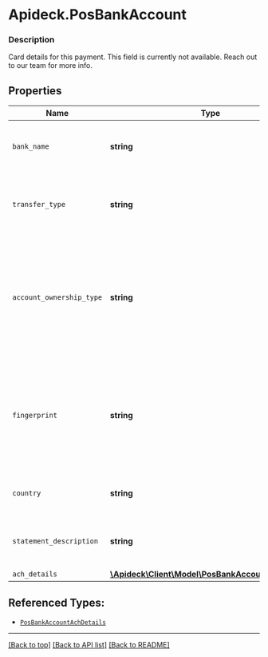 # Apideck.PosBankAccount

### Description

Card details for this payment. This field is currently not available. Reach out to our team for more info.

## Properties
Name | Type | Description | Notes
------------ | ------------- | ------------- | -------------
`bank_name` | **string** | The name of the bank associated with the bank account. | [optional] 
`transfer_type` | **string** | The type of the bank transfer. The type can be &#x60;ACH&#x60; or &#x60;UNKNOWN&#x60;. | [optional] 
`account_ownership_type` | **string** | The ownership type of the bank account performing the transfer. The type can be &#x60;INDIVIDUAL&#x60;, &#x60;COMPANY&#x60;, or &#x60;UNKNOWN&#x60;. | [optional] 
`fingerprint` | **string** | Uniquely identifies the bank account for this seller and can be used to determine if payments are from the same bank account. | [optional] 
`country` | **string** | Country code according to ISO 3166-1 alpha-2. | [optional] 
`statement_description` | **string** | The statement description as sent to the bank. | [optional] 
`ach_details` | [**\Apideck\Client\Model\PosBankAccountAchDetails**](PosBankAccountAchDetails.md) |  | [optional] 





## Referenced Types:






* [`PosBankAccountAchDetails`](PosBankAccountAchDetails.md)

---

[[Back to top]](#) [[Back to API list]](../../../../README.md#documentation-for-api-endpoints) [[Back to README]](../../../../README.md)


